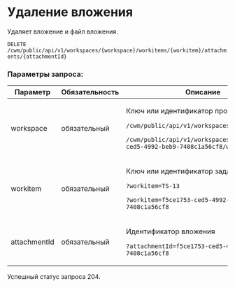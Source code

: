 # Удаление вложения

Удаляет вложение и файл вложения.

`DELETE /cwm/public/api/v1/workspaces/{workspace}/workitems/{workitem}/attachments/{attachmentId}`

### Параметры запроса:

| **Параметр** | **Обязательность** | **Описание**                                                                                                                                                                                              |
| ------------ | ------------------ | --------------------------------------------------------------------------------------------------------------------------------------------------------------------------------------------------------- |
| workspace    | обязательный       | <p>Ключ или идентификатор пространства</p><p><code>/cwm/public/api/v1/workspaces/KEY/workitems</code></p><p><code>/cwm/public/api/v1/workspaces/f5ce1753-ced5-4992-beb9-7408c1a56cf8/workitems</code></p> |
| workitem     | обязательный       | <p>Ключ или идентификатор задачи</p><p><code>?workitem=TS-13</code></p><p><code>?workitem=f5ce1753-ced5-4992-beb9-7408c1a56cf8</code></p>                                                                 |
| attachmentId | обязательный       | <p>Идентификатор вложения</p><p><code>?attachmentId=f5ce1753-ced5-4992-beb9-7408c1a56cf8</code></p>                                                                                                       |

Успешный статус запроса 204.
